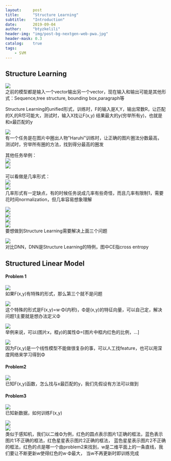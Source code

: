 ```yaml
---
layout:     post
title:      "Structure Learning"
subtitle:   "Introduction"
date:       2019-09-04
author:     "btyzkelili"
header-img: "img/post-bg-nextgen-web-pwa.jpg"
header-mask: 0.3
catalog:    true
tags:
    - SVM
---  
```

## Structure Learning
![](/img/lhy_ml/structure-1.jpg)  
之前的模型都是输入一个vector输出另一个vector，现在输入和输出可能是其他形式：Sequence,tree structure,
bounding box,paragraph等

Structure Learning的unified形式，训练时，F的输入是X,Y，输出常数R，让匹配的X,的R尽可能大，测试时，输入X找让F(x,y)
结果最大的y(穷举所有y)，也就是和x最匹配的y

![](/img/lhy_ml/structure-2.jpg)  
有一个任务是在图片中圈出人物"Haruhi"训练时，让正确的图片圈法分数最高，测试时，穷举所有圈的方法，找到得分最高的圈发

其他任务举例：  
![](/img/lhy_ml/structure-3.jpg)  
![](/img/lhy_ml/structure-4.jpg)  

可以看做是几率形式：  
![](/img/lhy_ml/structure-5.jpg)  
![](/img/lhy_ml/structure-6.jpg)  
几率形式有一定缺点，有的时候任务说成几率有些奇怪，而且几率有限制1，需要花时间normalization，但几率容易想象理解

![](/img/lhy_ml/structure-7.jpg)  
![](/img/lhy_ml/structure-8.jpg)  
![](/img/lhy_ml/structure-9.jpg)  
![](/img/lhy_ml/structure-10.jpg)  
要想做到Structure Learning需要解决上面三个问题

![](/img/lhy_ml/structure-11.jpg)  
对比DNN，DNN是Structure Learning的特例，图中CE指cross entropy

## Structured Linear Model
#### Problem 1
![](/img/lhy_ml/structure-12.jpg)  
如果F(x,y)有特殊的形式，那么第三个就不是问题

![](/img/lhy_ml/structure-13.jpg)  
这个特殊的形式是F(x,y)=w·Φ(内积)，Φ是(x,y)的特征向量，可以自己定，解决问题1主要就是想办法定义Φ

![](/img/lhy_ml/structure-14.jpg)  
举例来说，可以(图片x，框y)的属性Φ=[图片中框内红色的比例，...]

![](/img/lhy_ml/structure-15.jpg)  
因为F(x,y)是一个线性模型不能做很复杂的事，可以人工找feature，也可以用深度网络来学习得到Φ

#### Problem2
![](/img/lhy_ml/structure-16.jpg)  
已知F(x,y)函数，怎么找与x最匹配的y，我们先假设有方法可以做到

#### Problem3
![](/img/lhy_ml/structure-17.jpg)  
已知新数据，如何训练F(x,y)

![](/img/lhy_ml/structure-18.jpg)  
![](/img/lhy_ml/structure-19.jpg)  
类似于感知机，我们以二维Φ为例，红色的圆点表示图片1正确的框法，蓝色表示图片1不正确的框法，红色星星表示图片2正确的框法，
蓝色星星表示图片2不正确的框法，红色的点是哪一个由problem2来找到，w是二维平面上的一条直线，我们要让不断更新w使得红色的w·Φ最大，
当w不再更新时即训练完成

